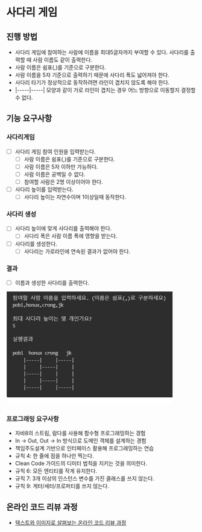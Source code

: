 # 사다리 게임
## 진행 방법
* 사다리 게임에 참여하는 사람에 이름을 최대5글자까지 부여할 수 있다. 사다리를 출력할 때 사람 이름도 같이 출력한다.
* 사람 이름은 쉼표(,)를 기준으로 구분한다.
* 사람 이름을 5자 기준으로 출력하기 때문에 사다리 폭도 넓어져야 한다.
* 사다리 타기가 정상적으로 동작하려면 라인이 겹치지 않도록 해야 한다.
* |-----|-----| 모양과 같이 가로 라인이 겹치는 경우 어느 방향으로 이동할지 결정할 수 없다.
## 기능 요구사항
### 사다리게임
* [ ] 사다리 게임 참여 인원을 입력받는다.
  * [ ] 사람 이름은 쉼표(,)를 기준으로 구분한다.
  * [ ] 사람 이름은 5자 이하만 가능하다.
  * [ ] 사람 이름은 공백일 수 없다.
  * [ ] 참여할 사람은 2명 이상이어야 한다.
* [ ] 사다리 높이를 입력받는다.
  * [ ] 사다리 높이는 자연수이며 1이상일때 동작한다. 
### 사다리 생성
* [ ] 사다리 높이에 맞게 사다리를 출력해야 한다.
  * [ ] 사다리 폭은 사람 이름 폭에 영향을 받는다.
* [ ] 사다리를 생성한다.
  * [ ] 사다리는 가로라인에 연속된 결과가 없어야 한다.
### 결과
* [ ] 이름과 생성한 사다리를 출력한다.
  

![img.png](resultImg.png)

### 프로그래밍 요구사항
- 자바8의 스트림, 람다를 사용해 함수형 프로그래밍하는 경험
- In -> Out, Out -> In 방식으로 도메인 객체를 설계하는 경험
- 책임주도설계 기반으로 인터페이스 활용해 프로그래밍하는 연습
- 규칙 4: 한 줄에 점을 하나만 찍는다.
- Clean Code 가이드의 디미터 법칙을 지키는 것을 의미한다.
- 규칙 6: 모든 엔티티를 작게 유지한다.
- 규칙 7: 3개 이상의 인스턴스 변수를 가진 클래스를 쓰지 않는다.
- 규칙 9: 게터/세터/프로퍼티를 쓰지 않는다.
## 온라인 코드 리뷰 과정
* [텍스트와 이미지로 살펴보는 온라인 코드 리뷰 과정](https://github.com/nextstep-step/nextstep-docs/tree/master/codereview)